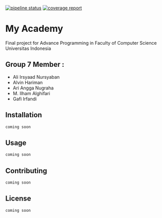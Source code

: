 [![pipeline status](https://gitlab.com/gafiirfandi/myacademy/badges/master/pipeline.svg)](https://gitlab.com/gafiirfandi/myacademy/commits/master)
[![coverage report](https://gitlab.com/gafiirfandi/myacademy/badges/master/coverage.svg)](https://gitlab.com/gafiirfandi/myacademy/commits/master)
# My Academy 

Final project for Advance Programming in Faculty of Computer Science Universitas Indonesia

## Group 7 Member :
- Ali Irsyaad Nursyaban
- Alvin Hariman
- Ari Angga Nugraha
- M. Ilham Alghifari
- Gafi Irfandi

## Installation

```java
coming soon
```

## Usage

```java
coming soon
```

## Contributing
```java
coming soon
```

## License
```java
coming soon
```